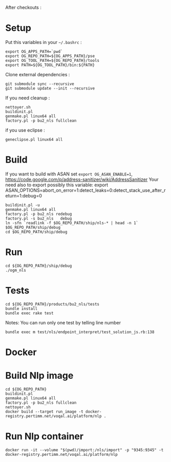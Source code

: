 After checkouts :


Setup
=====

Put this variables in your `~/.bashrc` :

```
export OG_APPS_PATH=`pwd`
export OG_REPO_PATH=${OG_APPS_PATH}/pse
export OG_TOOL_PATH=${OG_REPO_PATH}/tools
export PATH=${OG_TOOL_PATH}/bin:${PATH}
```

Clone external dependencies :

```
git submodule sync --recursive
git submodule update --init --recursive
```

If you need cleanup :

```
nettoyer.sh
buildinit.pl
genmake.pl linux64 all
factory.pl -p bu2_nls fullclean
```

if you use eclipse :

```
geneclipse.pl linux64 all
```


Build
=====

If you want to build with ASAN set `export OG_ASAN_ENABLE=1`, https://code.google.com/p/address-sanitizer/wiki/AddressSanitizer
Your need also to export possibly this variable:
export ASAN_OPTIONS=abort_on_error=1:detect_leaks=0:detect_stack_use_after_return=1:debug=0

```
buildinit.pl -u
genmake.pl linux64 all
factory.pl -p bu2_nls redebug
factory.pl -s bu2_nls   debug
ln -sfn `readlink -f $OG_REPO_PATH/ship/nls-* | head -n 1` $OG_REPO_PATH/ship/debug
cd $OG_REPO_PATH/ship/debug

```

Run
===

```
cd ${OG_REPO_PATH}/ship/debug
./ogm_nls
```

Tests
===

```
cd ${OG_REPO_PATH}/products/bu2_nls/tests
bundle install
bundle exec rake test
```

Notes: You can run only one test by telling line number
```
bundle exec m test/nls/endpoint_interpret/test_solution_js.rb:138
```

Docker
============

# Build Nlp image

```
cd ${OG_REPO_PATH}
buildinit.pl
genmake.pl linux64 all
factory.pl -p bu2_nls fullclean
nettoyer.sh
docker build --target run_image -t docker-registry.pertimm.net/voqal.ai/platform/nlp .
```

# Run Nlp container
```
docker run -it --volume "$(pwd)/import:/nls/import" -p "9345:9345" -t docker-registry.pertimm.net/voqal.ai/platform/nlp
```
